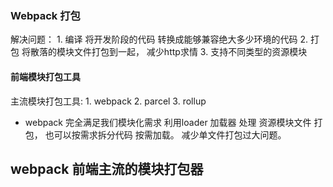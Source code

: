 ### Webpack 打包
解决问题：
    1. 编译  将开发阶段的代码 转换成能够兼容绝大多少环境的代码
    2. 打包  将散落的模块文件打包到一起， 减少http求情
    3. 支持不同类型的资源模块

#### 前端模块打包工具
主流模块打包工具:
    1. webpack
    2. parcel
    3. rollup
* webpack 完全满足我们模块化需求   利用loader 加载器 处理 资源模块文件 打包， 也可以按需求拆分代码 按需加载。 减少单文件打包过大问题。


## webpack 前端主流的模块打包器
